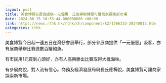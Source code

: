 ```yaml
---
layout: post
title: 美食博覽有展商提供一元優惠　丘應樺稱博覽可讓商家探索新市場
date: 2024-08-15 18:53:44.000000000 +08:00
link: https://news.rthk.hk/rthk/ch/component/k2/1766333-20240815.htm
categories: rthk
---
```


美食博覽今日起一連五日在灣仔會展舉行，部分參展商提供「一元優惠」吸客，亦有展商舉辦比賽送數百罐鮑魚。

有市民用1元買到心頭好，亦有人高興勝出比賽取得大批海味。

有參展商說，對人流有信心。商務及經濟發展局局長丘應樺說，美食博覽可讓商家探索新市場。
